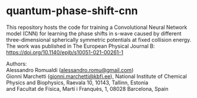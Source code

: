 # quantum-phase-shift-cnn

This repository hosts the code for training a Convolutional Neural Network model (CNN) for learning the phase shifts in s-wave caused by different three-dimensional spherically symmetric potentials at fixed collision energy.
The work was published in The European Physical Journal B: https://doi.org/10.1140/epjb/s10051-021-00261-1


Authors: <br/>
Alessandro Romualdi (alessandro.romu@gmail.com) <br/>
Gionni Marchetti (gionni.marchetti@kbfi.ee), National Institute of Chemical Physics and Biophysics, Raevala 10, 10143, Tallinn, Estonia <br/>
and Facultat de Física, Martí i Franquès, 1, 08028 Barcelona, Spain <br/>

